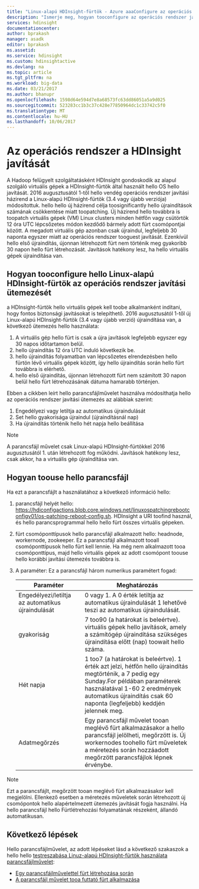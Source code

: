 ```yaml
---
title: "Linux-alapú HDInsight-fürtök - Azure aaaConfigure az operációs rendszer javítási ütemezését |} Microsoft Docs"
description: "Ismerje meg, hogyan tooconfigure az operációs rendszer javítási ütemezését Linux-alapú HDInsight-fürtök."
services: hdinsight
documentationcenter: 
author: bprakash
manager: asadk
editor: bprakash
ms.assetid: 
ms.service: hdinsight
ms.custom: hdinsightactive
ms.devlang: na
ms.topic: article
ms.tgt_pltfrm: na
ms.workload: big-data
ms.date: 03/21/2017
ms.author: bhanupr
ms.openlocfilehash: 1598d64e594d7e8a68573fc63dd86051a5a9d025
ms.sourcegitcommit: 523283cc1b3c37c428e77850964dc1c33742c5f0
ms.translationtype: MT
ms.contentlocale: hu-HU
ms.lasthandoff: 10/06/2017
---
```

# <a name="os-patching-for-hdinsight"></a>Az operációs rendszer a HDInsight javítását 
A Hadoop felügyelt szolgáltatásként HDInsight gondoskodik az alapul szolgáló virtuális gépek a HDInsight-fürtök által használt hello OS hello javítását. 2016 augusztusától 1-től hello vendég operációs rendszer javítási házirend a Linux-alapú HDInsight-fürtök (3.4 vagy újabb verziója) módosítottuk. hello hello új házirend célja toosignificantly hello újraindítások számának csökkentése miatt toopatching. Új házirend hello továbbra is toopatch virtuális gépek (VM) Linux clusters minden hétfőn vagy csütörtök 12 óra UTC lépcsőzetes módon kezdődő bármely adott fürt csomópontjai között. A megadott virtuális gép azonban csak újraindul, legfeljebb 30 naponta egyszer miatt az operációs rendszer tooguest javítását. Ezenkívül hello első újraindítás, újonnan létrehozott fürt nem történik meg gyakoribb 30 napon hello fürt létrehozását. Javítások hatékony lesz, ha hello virtuális gépek újraindítása van.

## <a name="how-tooconfigure-hello-os-patching-schedule-for-linux-based-hdinsight-clusters"></a>Hogyan tooconfigure hello Linux-alapú HDInsight-fürtök az operációs rendszer javítási ütemezését
a HDInsight-fürtök hello virtuális gépek kell toobe alkalmanként indítani, hogy fontos biztonsági javításokat is telepíthető. 2016 augusztusától 1-től új Linux-alapú HDInsight-fürtök (3.4 vagy újabb verzió) újraindítása van, a következő ütemezés hello használata:

1. A virtuális gép hello fürt is csak a újra javítások legfeljebb egyszer egy 30 napos időtartamon belül.
2. hello újraindítás 12 óra UTC induló következik be.
3. hello újraindítás folyamatban van lépcsőzetes elrendezésben hello fürtön lévő virtuális gépek között, így hello újraindítás során hello fürt továbbra is elérhető.
4. hello első újraindítás, újonnan létrehozott fürt nem számított 30 napon belül hello fürt létrehozásának dátuma hamarabb történjen.

Ebben a cikkben leírt hello parancsfájlművelet használva módosíthatja hello az operációs rendszer javítási ütemezés az alábbiak szerint:
1. Engedélyezi vagy letiltja az automatikus újraindulását
2. Set hello gyakorisága újraindul (újraindításnál nap)
3. Ha újraindítás történik hello hét napja hello beállítása

> [!NOTE]
> A parancsfájl művelet csak Linux-alapú HDInsight-fürtökkel 2016 augusztusától 1. után létrehozott fog működni. Javítások hatékony lesz, csak akkor, ha a virtuális gép újraindítása van. 
>

## <a name="how-toouse-hello-script"></a>Hogyan toouse hello parancsfájl 

Ha ezt a parancsfájlt a használatához a következő információ hello:
1. parancsfájl helyét hello: https://hdiconfigactions.blob.core.windows.net/linuxospatchingrebootconfigv01/os-patching-reboot-config.sh.  HDInsight a URI toofind használ, és hello parancsprogrammal hello hello fürt összes virtuális gépeken.
  
2. fürt csomóponttípusok hello parancsfájl alkalmazott hello: headnode, workernode, zookeeper. Ez a parancsfájl alkalmazott tooall csomóponttípusok hello fürt kell lennie. Ha még nem alkalmazott tooa csomóponttípus, majd hello virtuális gépek az adott csomópont toouse hello korábbi javítási ütemezés továbbra is.


3.  A paraméter: Ez a parancsfájl három numerikus paramétert fogad:

    | Paraméter | Meghatározás |
    | --- | --- |
    | Engedélyezi/letiltja az automatikus újraindulását |0 vagy 1. A 0 érték letiltja az automatikus újraindulását 1 lehetővé teszi az automatikus újraindulását. |
    | gyakoriság |7 too90 (a határokat is beleértve). virtuális gépek hello javítások, amely a számítógép újraindítása szükséges újraindítása előtt (nap) toowait hello száma. |
    | Hét napja |1 too7 (a határokat is beleértve). 1 érték azt jelzi, hétfőn hello újraindítás megtörténik, a 7 pedig egy Sunday.For példában paraméterek használatával 1-60 2 eredmények automatikus újraindítás csak 60 naponta (legfeljebb) keddjén jelennek meg. |
    | Adatmegőrzés |Egy parancsfájl művelet tooan meglévő fürt alkalmazásakor a hello parancsfájl jelölheti, megőrzött is. Új workernodes toohello fürt műveletek a méretezés során hozzáadott megőrzött parancsfájlok lépnek érvénybe. |

> [!NOTE]
> Ezt a parancsfájlt, megőrzött tooan meglévő fürt alkalmazásakor kell megjelölni. Ellenkező esetben a méretezés műveletek során létrehozott új csomópontok hello alapértelmezett ütemezés javítását fogja használni.
Ha hello parancsfájl hello Fürtlétrehozási folyamatának részeként, állandó automatikusan.
>

## <a name="next-steps"></a>Következő lépések

Hello parancsfájlművelet, az adott lépéseket lásd a következő szakaszok a hello hello [testreszabása Linuz-alapú HDInsight-fürtök használata parancsfájlművelet](hdinsight-hadoop-customize-cluster-linux.md):

* [Egy parancsfájlművelettel fürt létrehozása során](hdinsight-hadoop-customize-cluster-linux.md#use-a-script-action-during-cluster-creation)
* [A parancsfájl művelet tooa futtató fürt alkalmazása](hdinsight-hadoop-customize-cluster-linux.md#apply-a-script-action-to-a-running-cluster)
